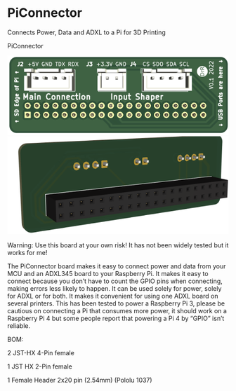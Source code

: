 # PiConnector
 Connects Power, Data and ADXL to a Pi for 3D Printing
 
 PiConnector

![image](https://github.com/DrRonnyy/PiConnector/blob/main/PiConnectorPic1.png)
![image](https://github.com/DrRonnyy/PiConnector/blob/main/PiConnectorPic2.png)

Warning: Use this board at your own risk! It has not been widely tested but it works for me!

The PiConnector board makes it easy to connect power and data from your MCU and an ADXL345 board to your Raspberry Pi. It makes it easy to connect because you don’t have to count the GPIO pins when connecting, making errors less likely to happen. It can be used solely for power, solely for ADXL or for both. It makes it convenient for using one ADXL board on several printers.
This has been tested to power a Raspberry Pi 3, please be cautious on connecting a Pi that consumes more power, it should work on a Raspberry Pi 4 but some people report that powering a Pi 4 by “GPIO” isn’t reliable.

BOM: 

2	JST-HX 4-Pin female

1	JST HX 2-Pin female

1 	Female Header 2x20 pin (2.54mm) (Pololu 1037)

